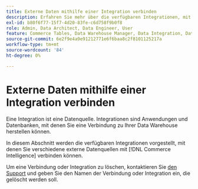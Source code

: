 ```yaml
---
title: Externe Daten mithilfe einer Integration verbinden
description: Erfahren Sie mehr über die verfügbaren Integrationen, mit denen Sie verschiedene externe Datenquellen mit [!DNL Commerce Intelligence] verbinden können.
exl-id: b80f6f77-15f7-4d20-83fe-c6d758f9b0f8
role: Admin, Data Architect, Data Engineer, User
feature: Commerce Tables, Data Warehouse Manager, Data Integration, Data Import/Export
source-git-commit: 6e2f9e4a9e91212771e6f6baa8c2f8101125217a
workflow-type: tm+mt
source-wordcount: '84'
ht-degree: 0%

---
```


# Externe Daten mithilfe einer Integration verbinden

Eine Integration ist eine Datenquelle. Integrationen sind Anwendungen und Datenbanken, mit denen Sie eine Verbindung zu Ihrer Data Warehouse herstellen können.

In diesem Abschnitt werden die verfügbaren Integrationen vorgestellt, mit denen Sie verschiedene externe Datenquellen mit [!DNL Commerce Intelligence] verbinden können.

Um eine Verbindung oder Integration zu löschen, kontaktieren Sie [den Support](https://experienceleague.adobe.com/docs/commerce-knowledge-base/kb/troubleshooting/miscellaneous/mbi-service-policies.html) und geben Sie den Namen der Verbindung oder Integration ein, die gelöscht werden soll.
